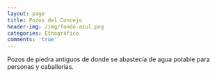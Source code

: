 ```yaml
---
layout: page
title: Pozos del Concejo
header-img: /img/fondo-azul.png
categories: Etnográfico
comments: 'true'
---
```



Pozos de piedra antiguos de donde se abastecía de agua potable para personas y caballerías.

<div class="photos">
</div>
